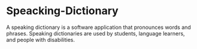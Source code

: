 # Speacking-Dictionary

A speaking dictionary is a software application that pronounces words and phrases. Speaking dictionaries are used by students, language learners, and people with disabilities.
